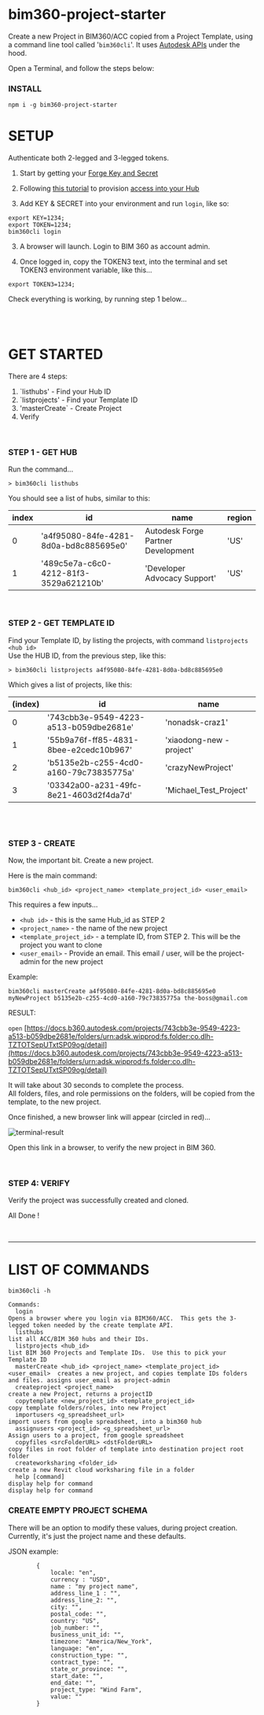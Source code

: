 # bim360-project-starter
Create a new Project in BIM360/ACC copied from a Project Template, using a command line tool called '`bim360cli`'.  It uses [Autodesk APIs](aps.autodesk.com) under the hood.

Open a Terminal, and follow the steps below:

### INSTALL
```
npm i -g bim360-project-starter
```


# SETUP

Authenticate both 2-legged and 3-legged tokens.

1. Start by getting your [Forge Key and Secret](http://forge.autodesk.com/myapps/)
2. Following [this tutorial](https://forge-tutorials.autodesk.io/#create-an-account) to provision [access into your Hub](https://forge-tutorials.autodesk.io/#provision-access-in-other-products)

2. Add KEY & SECRET into your environment and run `login`, like so:

```
export KEY=1234;
export TOKEN=1234;
bim360cli login
```
3. A browser will launch.  Login to BIM 360 as account admin.

4. Once logged in, copy the TOKEN3 text, into the terminal and set TOKEN3 environment variable, like this...

```
export TOKEN3=1234;
```

Check everything is working, by running step 1 below...

<br><br>

# GET STARTED

There are 4 steps:

1. `listhubs' - Find your Hub ID
2. `listprojects' - Find your Template ID
3. 'masterCreate` - Create Project
4. Verify

<br>

### STEP 1 - GET HUB

Run the command...

```
> bim360cli listhubs
```

You should see a list of hubs, similar to this:

| index | id | name | region |
| - | - | - | - |
| 0| 'a4f95080-84fe-4281-8d0a-bd8c885695e0'| Autodesk Forge Partner Development |   'US' |
|1| '489c5e7a-c6c0-4212-81f3-3529a621210b' |     'Developer Advocacy Support'  |  'US'  |


<br>

### STEP 2 - GET TEMPLATE ID

Find your Template ID, by listing the projects, with command  `listprojects` `<hub id>`  
Use the HUB ID, from the previous step, like this:

```
> bim360cli listprojects a4f95080-84fe-4281-8d0a-bd8c885695e0
```
Which gives a list of projects, like this:

| (index) |                   id                   |             name             |
|-|-|-|
|    0    | '743cbb3e-9549-4223-a513-b059dbe2681e' |       'nonadsk-craz1'        |
|    1    | '55b9a76f-ff85-4831-8bee-e2cedc10b967' |   'xiaodong-new -project'    |
|    2    | 'b5135e2b-c255-4cd0-a160-79c73835775a' |      'crazyNewProject'       |
|    3    | '03342a00-a231-49fc-8e21-4603d2f4da7d' |    'Michael_Test_Project'    |


<br><br>

### STEP 3 - CREATE

Now, the important bit. Create a new project.

Here is the main command:
```
bim360cli <hub_id> <project_name> <template_project_id> <user_email>
```

This requires a few inputs...
- `<hub id>` - this is the same Hub_id as STEP 2
- `<project_name>` - the name of the new project
- `<template_project_id>` - a template ID, from STEP 2. This will be the project you want to clone
- `<user_email>` - Provide an email. This email / user, will be the project-admin for the new project

Example:
```
bim360cli masterCreate a4f95080-84fe-4281-8d0a-bd8c885695e0 myNewProject b5135e2b-c255-4cd0-a160-79c73835775a the-boss@gmail.com
```

RESULT:


`open` [https://docs.b360.autodesk.com/projects/743cbb3e-9549-4223-a513-b059dbe2681e/folders/urn:adsk.wipprod:fs.folder:co.dlh-TZTOTSepUTxtSP09og/detail](https://docs.b360.autodesk.com/projects/743cbb3e-9549-4223-a513-b059dbe2681e/folders/urn:adsk.wipprod:fs.folder:co.dlh-TZTOTSepUTxtSP09og/detail)


It will take about 30 seconds to complete the process.  
All folders, files, and role permissions on the folders, will be copied from the template, to the new project.

Once finished, a new browser link will appear (circled in red)...

![terminal-result](https://user-images.githubusercontent.com/440241/206986811-c992a95a-867a-497c-94a8-a80390444be1.JPG)


Open this link in a browser, to verify the new project in BIM 360.

<br> 

### STEP 4: VERIFY
 
Verify the project was successfully created and cloned.

All Done !

<br>
<hr>

# LIST OF COMMANDS

```
bim360cli -h
```


```
Commands:
  login                                                                    Opens a browser where you login via BIM360/ACC.  This gets the 3-legged token needed by the create template API.
  listhubs                                                                 list all ACC/BIM 360 hubs and their IDs.
  listprojects <hub_id>                                                    list BIM 360 Projects and Template IDs.  Use this to pick your Template ID
  masterCreate <hub_id> <project_name> <template_project_id> <user_email>  creates a new project, and copies template IDs folders and files. assigns user_email as project-admin
  createproject <project_name>                                             create a new Project, returns a projectID
  copytemplate <new_project_id> <template_project_id>                      copy template folders/roles, into new Project
  importusers <g_spreadsheet_url>                                          import users from google spreadsheet, into a bim360 hub
  assignusers <project_id> <g_spreadsheet_url>                             Assign users to a project, from google spreadsheet
  copyfiles <srcFolderURL> <dstFolderURL>                                  copy files in root folder of template into destination project root folder
  createworksharing <folder_id>                                            create a new Revit cloud worksharing file in a folder
  help [command]                                                           display help for command                                                      display help for command
```



### CREATE EMPTY PROJECT SCHEMA

There will be an option to modify these values, during project creation.  Currently, it's just the project name and these defaults.

JSON example:
```
		{
			locale: "en",
			currency : "USD",
			name : "my project name",
			address_line_1 : "",
			address_line_2: "",
			city: "",
			postal_code: "",
			country: "US",
			job_number: "",
			business_unit_id: "",
			timezone: "America/New_York",
			language: "en",
			construction_type: "",
			contract_type: "",
			state_or_province: "",
			start_date: "",
			end_date: "",
			project_type: "Wind Farm",
			value: ""
		}
```
